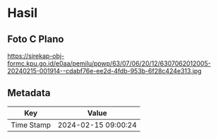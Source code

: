 # Hasil

## Foto C Plano

https://sirekap-obj-formc.kpu.go.id/e0aa/pemilu/ppwp/63/07/06/20/12/6307062012005-20240215-001914--cdabf76e-ee2d-4fdb-953b-6f28c424e313.jpg


## Metadata

| Key        | Value               |
| ---------- | ------------------- |
| Time Stamp | 2024-02-15 09:00:24 |



